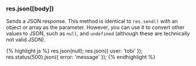 <h3 id='res.json'>res.json([body])</h3>

Sends a JSON response. This method is identical to `res.send()` with an object or array as the parameter.
However, you can use it to convert other values to JSON, such as `null`, and `undefined` 
(although these are technically not valid JSON).

{% highlight js %}
res.json(null);
res.json({ user: 'tobi' });
res.status(500).json({ error: 'message' });
{% endhighlight %}
